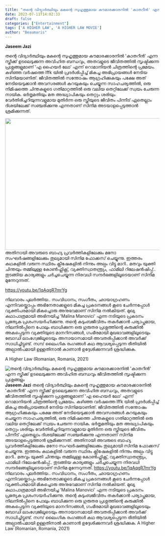 ```yaml
---
title: "തന്റെ വിദ്യാർത്ഥിയും മകന്റെ സുഹൃത്തുമായ കൗമാരക്കാരനിൽ 'കാതറീൻ' എന്ന സ്ത്രീക്ക് ഉടലെടുക്കുന്ന അവിഹിത ബന്ധവും ജീവിതത്തിൽ സൃഷ്ടിക്കുന്ന പ്രശ്നങ്ങളും"
date: 2023-07-11T14:02:33
draft: false
categories: ["Entertainment"]
tags: ['A HIGHER LAW', 'A HIGHER LAW MOVIE']
author: "Beaumaris"
---
```


<strong>Jaseem Jazi </strong>

തന്റെ വിദ്യാർത്ഥിയും മകന്റെ സുഹൃത്തുമായ കൗമാരക്കാരനിൽ 'കാതറീൻ' എന്ന സ്ത്രീക്ക് ഉടലെടുക്കുന്ന അവിഹിത ബന്ധവും, അതവളുടെ ജീവിതത്തിൽ സൃഷ്ടിക്കുന്ന പ്രശ്നങ്ങളുമാണ് 'എ ഹൈയർ ലോ' എന്ന് റൊമാനിയൻ ചിത്രത്തിന്റെ പ്രമേയം. കഴിഞ്ഞ വർഷത്തെ Iffk യിൽ പ്രദർശിപ്പിച്ച് മികച്ച അഭിപ്രായങ്ങൾ നേടിയ സിനിമയാണിത്. ജീവിതത്തിൽ സന്തോഷം ആഗ്രഹിക്കുകയും പക്ഷേ അത് നേടിയെടുക്കാൻ അവസരങ്ങൾ കുറയുകയും ചെയ്യുന്ന സാഹചര്യത്തിൽ, ഒരു നിമിഷത്തെ ചിന്തകളുടെ ഗതിമാറ്റത്തിൽ ഒരു വലിയ തെറ്റിലേക്ക് സ്വയം ചേരുന്ന നായിക. ഭർതൃമതിയും മത അദ്ധ്യാപികയും തെറ്റും ശരിയും വേർതിരിച്ചറിയുന്നവളുമായ മുതിർന്ന ഒരു സ്ത്രീയുടെ ജീവിതം പിന്നീട് ഏതെല്ലാം ദിശയിലേക്ക് സഞ്ചരിക്കുന്നു എന്നതാണ് സിനിമ അടയാളപ്പെടുത്താൻ ശ്രമിക്കുന്നത്.

<a href="https://cdn.boolokam.com/articles/2023/07/33333.jpg"><img class="size-large wp-image-402671 aligncenter" src="https://cdn.boolokam.com/articles/2023/07/33333-1024x551.jpg" alt="" width="800" height="430" /></a>അതിനായി അവരുടെ ബാഹ്യ പ്രവർത്തികളിലേക്കും മനോ സംഘർഷങ്ങളിലേക്കും തുല്യമായി സിനിമ ഫോക്കസ് ചെയ്യുന്നു. ഇത്തരം കഥകളിൽ വരുന്ന സ്ഥിരം ക്ലീഷേകളിൽ നിന്നും അല്പം വിട്ടു മാറി.. മതവും യുക്തി ചിന്തയും തമ്മിലുള്ള കോൺഫ്ലിക്റ്റ്, വ്യക്തിസ്വാതന്ത്ര്യം, ഫാമിലി റിലേഷൻഷിപ്പ്.. തുടങ്ങിയ കാര്യങ്ങളും ചർച്ചചെയ്യുന്ന നിരവധി സന്ദർഭങ്ങളിലൂടെയാണ് സിനിമ മുന്നേറുന്നത്.

https://youtu.be/1qAqgR7mrYg

നിലവാരം പുലർത്തിയ.. സംവിധാനം, സംഗീതം, ഛായാഗ്രഹണം എന്നിവയ്ക്കൊപ്പം അഭിനേതാക്കളുടെ മികച്ച പ്രകടനങ്ങൾ കൂടെ ചേർന്നപ്പോൾ വ്യക്തിപരമായി മികച്ചൊരു അനുഭവമാണ് സിനിമ നൽകിയത്. മുഖ്യ കഥാപാത്രമായി അഭിനയിച്ച 'Malina Manovici' എന്ന നടിയുടെ പ്രകടനം പ്രത്യേക പ്രശംസയർഹിക്കുന്നു. തന്റെ കുടുംബജീവിതം തകർക്കാൻ പര്യാപ്തമായ, നിലനിൽപ്പിനെ പോലും ബാധിക്കുന്ന ഒരു ഗുരുതര പ്രശ്നത്തിന്റെ കുരുക്കിൽ അകപ്പെടുന്ന വ്യക്തിയുടെ മാനറിസങ്ങൾ, ഗംഭീരമായി മുഖഭാവങ്ങളിലൂടെയും ബോഡി ലാംഗ്വേജിലൂടെയും അനായാസമായി അവതരിപ്പിക്കാൻ അവർക്ക് സാധിച്ചിട്ടുണ്ട്. നഗ്ന/ ലൈംഗിക രംഗങ്ങൾ കഥ ആവശ്യപ്പെടുന്ന രീതിയിൽ അല്പാൽപമായി ഉള്ളതിനാൽ കാണാൻ ഉദ്ദേശിക്കുന്നവർ ശ്രദ്ധിക്കുക.

A Higher Law (Romanian, Romania, 2021)


![തന്റെ വിദ്യാർത്ഥിയും മകന്റെ സുഹൃത്തുമായ കൗമാരക്കാരനിൽ 'കാതറീൻ' എന്ന സ്ത്രീക്ക് ഉടലെടുക്കുന്ന അവിഹിത ബന്ധവും ജീവിതത്തിൽ സൃഷ്ടിക്കുന്ന പ്രശ്നങ്ങളും](https://cdn.boolokam.com/articles/2023/07/33333-1024x551.jpg)**Jaseem Jazi** തന്റെ വിദ്യാർത്ഥിയും മകന്റെ സുഹൃത്തുമായ കൗമാരക്കാരനിൽ 'കാതറീൻ' എന്ന സ്ത്രീക്ക് ഉടലെടുക്കുന്ന അവിഹിത ബന്ധവും, അതവളുടെ ജീവിതത്തിൽ സൃഷ്ടിക്കുന്ന പ്രശ്നങ്ങളുമാണ് 'എ ഹൈയർ ലോ' എന്ന് റൊമാനിയൻ ചിത്രത്തിന്റെ പ്രമേയം. കഴിഞ്ഞ വർഷത്തെ Iffk യിൽ പ്രദർശിപ്പിച്ച് മികച്ച അഭിപ്രായങ്ങൾ നേടിയ സിനിമയാണിത്. ജീവിതത്തിൽ സന്തോഷം ആഗ്രഹിക്കുകയും പക്ഷേ അത് നേടിയെടുക്കാൻ അവസരങ്ങൾ കുറയുകയും ചെയ്യുന്ന സാഹചര്യത്തിൽ, ഒരു നിമിഷത്തെ ചിന്തകളുടെ ഗതിമാറ്റത്തിൽ ഒരു വലിയ തെറ്റിലേക്ക് സ്വയം ചേരുന്ന നായിക. ഭർതൃമതിയും മത അദ്ധ്യാപികയും തെറ്റും ശരിയും വേർതിരിച്ചറിയുന്നവളുമായ മുതിർന്ന ഒരു സ്ത്രീയുടെ ജീവിതം പിന്നീട് ഏതെല്ലാം ദിശയിലേക്ക് സഞ്ചരിക്കുന്നു എന്നതാണ് സിനിമ അടയാളപ്പെടുത്താൻ ശ്രമിക്കുന്നത്. [](https://cdn.boolokam.com/articles/2023/07/33333.jpg)അതിനായി അവരുടെ ബാഹ്യ പ്രവർത്തികളിലേക്കും മനോ സംഘർഷങ്ങളിലേക്കും തുല്യമായി സിനിമ ഫോക്കസ് ചെയ്യുന്നു. ഇത്തരം കഥകളിൽ വരുന്ന സ്ഥിരം ക്ലീഷേകളിൽ നിന്നും അല്പം വിട്ടു മാറി.. മതവും യുക്തി ചിന്തയും തമ്മിലുള്ള കോൺഫ്ലിക്റ്റ്, വ്യക്തിസ്വാതന്ത്ര്യം, ഫാമിലി റിലേഷൻഷിപ്പ്.. തുടങ്ങിയ കാര്യങ്ങളും ചർച്ചചെയ്യുന്ന നിരവധി സന്ദർഭങ്ങളിലൂടെയാണ് സിനിമ മുന്നേറുന്നത്. https://youtu.be/1qAqgR7mrYg നിലവാരം പുലർത്തിയ.. സംവിധാനം, സംഗീതം, ഛായാഗ്രഹണം എന്നിവയ്ക്കൊപ്പം അഭിനേതാക്കളുടെ മികച്ച പ്രകടനങ്ങൾ കൂടെ ചേർന്നപ്പോൾ വ്യക്തിപരമായി മികച്ചൊരു അനുഭവമാണ് സിനിമ നൽകിയത്. മുഖ്യ കഥാപാത്രമായി അഭിനയിച്ച 'Malina Manovici' എന്ന നടിയുടെ പ്രകടനം പ്രത്യേക പ്രശംസയർഹിക്കുന്നു. തന്റെ കുടുംബജീവിതം തകർക്കാൻ പര്യാപ്തമായ, നിലനിൽപ്പിനെ പോലും ബാധിക്കുന്ന ഒരു ഗുരുതര പ്രശ്നത്തിന്റെ കുരുക്കിൽ അകപ്പെടുന്ന വ്യക്തിയുടെ മാനറിസങ്ങൾ, ഗംഭീരമായി മുഖഭാവങ്ങളിലൂടെയും ബോഡി ലാംഗ്വേജിലൂടെയും അനായാസമായി അവതരിപ്പിക്കാൻ അവർക്ക് സാധിച്ചിട്ടുണ്ട്. നഗ്ന/ ലൈംഗിക രംഗങ്ങൾ കഥ ആവശ്യപ്പെടുന്ന രീതിയിൽ അല്പാൽപമായി ഉള്ളതിനാൽ കാണാൻ ഉദ്ദേശിക്കുന്നവർ ശ്രദ്ധിക്കുക. A Higher Law (Romanian, Romania, 2021)
